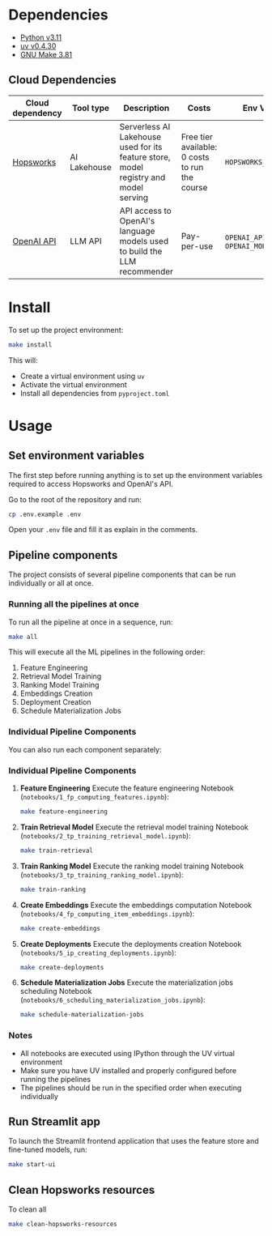# Dependencies

- [Python v3.11](https://www.python.org/downloads/)
- [uv v0.4.30](https://github.com/astral-sh/uv)
- [GNU Make 3.81](https://www.gnu.org/software/make/)

## Cloud Dependencies

| Cloud dependency | Tool type | Description | Costs | Env Vars |
|-----------------|-----------|-------------|--------|-----------|
| [Hopsworks](https://rebrand.ly/serverless-github) | AI Lakehouse | Serverless AI Lakehouse used for its feature store, model registry and model serving | Free tier available: 0 costs to run the course | `HOPSWORKS_API_KEY` |
| [OpenAI API](https://openai.com/index/openai-api/) | LLM API | API access to OpenAI's language models used to build the LLM recommender | Pay-per-use | `OPENAI_API_KEY`, `OPENAI_MODEL_ID` |

# Install

To set up the project environment:

```bash
make install
```

This will:
- Create a virtual environment using `uv`
- Activate the virtual environment
- Install all dependencies from `pyproject.toml`

# Usage

## Set environment variables

The first step before running anything is to set up the environment variables required to access Hopsworks and OpenAI's API.

Go to the root of the repository and run:
```bash
cp .env.example .env
```

Open your `.env` file and fill it as explain in the comments.

## Pipeline components

The project consists of several pipeline components that can be run individually or all at once.

### Running all the pipelines at once

To run all the pipeline at once in a sequence, run:
```bash
make all
```

This will execute all the ML pipelines in the following order:
1. Feature Engineering
2. Retrieval Model Training
3. Ranking Model Training
4. Embeddings Creation
5. Deployment Creation
6. Schedule Materialization Jobs

### Individual Pipeline Components

You can also run each component separately:

### Individual Pipeline Components

1. **Feature Engineering**
   Execute the feature engineering Notebook (`notebooks/1_fp_computing_features.ipynb`):
   ```bash
   make feature-engineering
   ```

2. **Train Retrieval Model**
   Execute the retrieval model training Notebook (`notebooks/2_tp_training_retrieval_model.ipynb`):
   ```bash
   make train-retrieval
   ```

3. **Train Ranking Model**
   Execute the ranking model training Notebook (`notebooks/3_tp_training_ranking_model.ipynb`):
   ```bash
   make train-ranking
   ```

4. **Create Embeddings**
   Execute the embeddings computation Notebook (`notebooks/4_fp_computing_item_embeddings.ipynb`):
   ```bash
   make create-embeddings
   ```

5. **Create Deployments**
   Execute the deployments creation Notebook (`notebooks/5_ip_creating_deployments.ipynb`):
   ```bash
   make create-deployments
   ```

6. **Schedule Materialization Jobs**
   Execute the materialization jobs scheduling Notebook (`notebooks/6_scheduling_materialization_jobs.ipynb`):
   ```bash
   make schedule-materialization-jobs
   ```

### Notes
- All notebooks are executed using IPython through the UV virtual environment
- Make sure you have UV installed and properly configured before running the pipelines
- The pipelines should be run in the specified order when executing individually

## Run Streamlit app

To launch the Streamlit frontend application that uses the feature store and fine-tuned models, run:

```bash
make start-ui
```

## Clean Hopsworks resources

To clean all 

```bash
make clean-hopsworks-resources
```